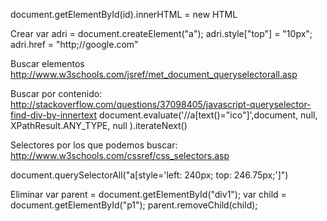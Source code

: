 document.getElementById(id).innerHTML = new HTML

Crear
var adri = document.createElement("a");
adri.style["top"] = "10px";
adri.href = "http;//google.com"
<a style="top: 10px;" href="http;//google.com"></a>


Buscar elementos
http://www.w3schools.com/jsref/met_document_queryselectorall.asp

Buscar por contenido:
http://stackoverflow.com/questions/37098405/javascript-queryselector-find-div-by-innertext
document.evaluate('//a[text()="ico"]',document, null, XPathResult.ANY_TYPE, null ).iterateNext()


Selectores por los que podemos buscar:
http://www.w3schools.com/cssref/css_selectors.asp


document.querySelectorAll("a[style='left: 240px; top: 246.75px;']")


Eliminar
var parent = document.getElementById("div1");
var child = document.getElementById("p1");
parent.removeChild(child);

